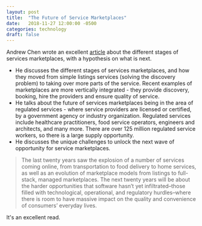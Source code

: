 ```yaml
---
layout: post
title:  "The Future of Service Marketplaces"
date:   2018-11-27 12:00:00 -0500
categories: technology
draft: false
---
```


Andrew Chen wrote an excellent [article](https://andrewchen.co/how-marketplaces-will-reinvent-the-service-economy/) about the different stages of services marketplaces, with a hypothesis on what is next.

* He discusses the different stages of services marketplaces, and how they moved from simple listings services (solving the discovery problem) to taking over more parts of the service. Recent examples of marketplaces are more vertically integrated - they provide discovery, booking, hire the providers and ensure quality of service.
* He talks about the future of services marketplaces being in the area of regulated services - where service providers are licensed or certified, by a government agency or industry organization. Regulated services include healthcare practitioners, food service operators, engineers and architects, and many more. There are over 125 million regulated service workers, so there is a large supply opportunity.
* He discusses the unique challenges to unlock the next wave of opportunity for service marketplaces.

> The last twenty years saw the explosion of a number of services coming online, from transportation to food delivery to home services, as well as an evolution of marketplace models from listings to full-stack, managed marketplaces. The next twenty years will be about the harder opportunities that software hasn’t yet infiltrated–those filled with technological, operational, and regulatory hurdles–where there is room to have massive impact on the quality and convenience of consumers’ everyday lives.

It's an excellent read.